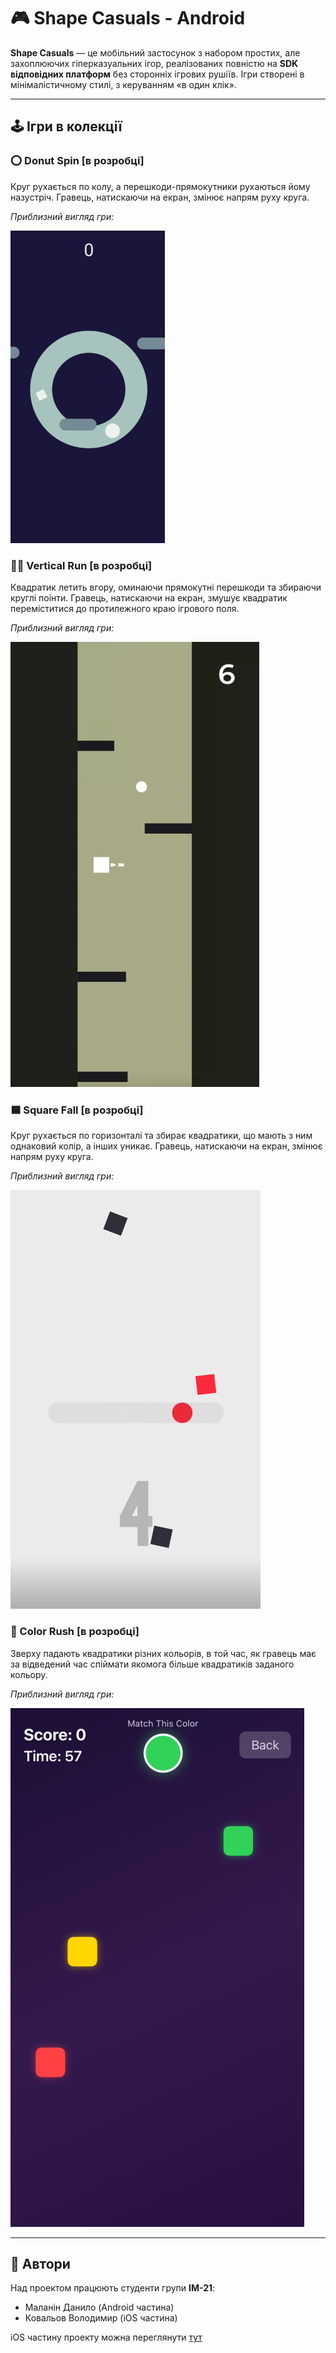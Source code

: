 
# 🎮 Shape Casuals - Android

**Shape Casuals** — це мобільний застосунок з набором простих, але захоплюючих гіперказуальних ігор, реалізованих повністю на **SDK відповідних платформ** без сторонніх ігрових рушіїв. Ігри створені в мінімалістичному стилі, з керуванням «в один клік».

---

## 🕹 Ігри в колекції

### ⭕️ Donut Spin **[в розробці]**

Круг рухається по колу, а перешкоди-прямокутники рухаються йому назустріч. Гравець, натискаючи на екран, змінює напрям руху круга.

*Приблизний вигляд гри:*

<img src="./img/01.png" height="500"/>

### 🧗‍♂️ Vertical Run **[в розробці]**

Квадратик летить вгору, оминаючи прямокутні перешкоди та збираючи круглі поінти. Гравець, натискаючи на екран, змушує квадратик переміститися до протилежного краю ігрового поля.

*Приблизний вигляд гри:*

<img src="./img/02.png"/>

### 🟦 Square Fall **[в розробці]**

Круг рухається по горизонталі та збирає квадратики, що мають з ним однаковий колір, а інших уникає. Гравець, натискаючи на екран, змінює напрям руху круга.

*Приблизний вигляд гри:*

<img src="./img/03.png"/>

### 🎨 Color Rush **[в розробці]**

Зверху падають квадратики різних кольорів, в той час, як гравець має за відведений час спіймати якомога більше квадратиків заданого кольору.

*Приблизний вигляд гри:*

<img src="./img/04.png"/>

---

## 👥 Автори

Над проектом працюють студенти групи **ІМ-21**:

- Маланін Данило (Android частина)
- Ковальов Володимир (iOS частина)

iOS частину проекту можна переглянути [тут]()
